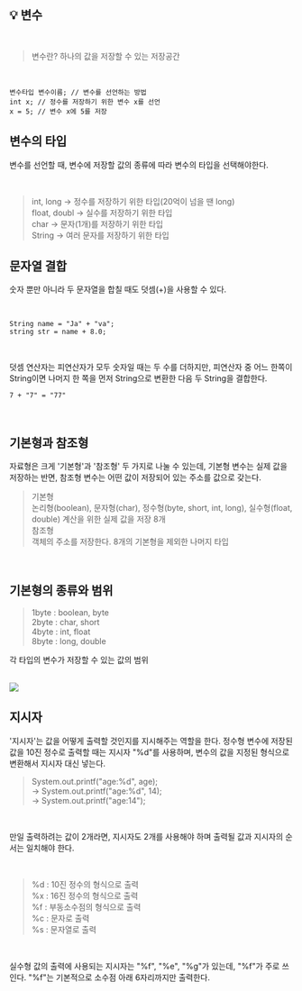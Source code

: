 ## 💡 변수

<br>

> 변수란? 하나의 값을 저장할 수 있는 저장공간

<br>

```
변수타입 변수이름; // 변수를 선언하는 방법
int x; // 정수를 저장하기 위한 변수 x를 선언
x = 5; // 변수 x에 5를 저장
```

## 변수의 타입

변수를 선언할 때, 변수에 저장할 값의 종류에 따라 변수의 타입을 선택해야한다.

<br>

> int, long -> 정수를 저장하기 위한 타입(20억이 넘을 땐 long)<br>
> float, doubl -> 실수를 저장하기 위한 타입 <br>
> char -> 문자(1개)를 저장하기 위한 타입 <br>
> String -> 여러 문자를 저장하기 위한 타입

## 문자열 결합

숫자 뿐만 아니라 두 문자열을 합칠 때도 덧셈(+)을 사용할 수 있다.

<br>

```
String name = "Ja" + "va";
string str = name + 8.0;
```

<br>

덧셈 연산자는 피연산자가 모두 숫자일 때는 두 수를 더하지만, 피연산자 중 어느 한쪽이 String이면 나머지 한 쪽을 먼저 String으로 변환한 다음 두 String을 결합한다.

```
7 + "7" = "77"
```

<br>

## 기본형과 참조형

자료형은 크게 '기본형'과 '참조형' 두 가지로 나눌 수 있는데, 기본형 변수는 실제 값을 저장하는 반면, 참조형 변수는 어떤 값이 저장되어 있는 주소를 값으로 갖는다.

> 기본형<br>
> 논리형(boolean), 문자형(char), 정수형(byte, short, int, long), 실수형(float, double) 계산을 위한 실제 값을 저장 8개 <br>
> 참조형<br>
> 객체의 주소를 저장한다. 8개의 기본형을 제외한 나머지 타입

<br>

## 기본형의 종류와 범위

> 1byte : boolean, byte <br>
> 2byte : char, short <br>
> 4byte : int, float <br>
> 8byte : long, double

각 타입의 변수가 저장할 수 있는 값의 범위

<br>
<img src="https://raw.githubusercontent.com/smpark1020/tistory/master/%EC%9E%90%EB%A3%8C%EA%B5%AC%EC%A1%B0%20%26%20%EC%95%8C%EA%B3%A0%EB%A6%AC%EC%A6%98/Java%20%EA%B8%B0%EB%B3%B8%ED%98%95%20%EB%8D%B0%EC%9D%B4%ED%84%B0%20%ED%83%80%EC%9E%85%EC%9D%98%20%EC%A0%80%EC%9E%A5%20%EA%B0%80%EB%8A%A5%20%EB%B2%94%EC%9C%84/1.PNG">

<br>

## 지시자

'지시자'는 값을 어떻게 출력할 것인지를 지시해주는 역할을 한다.
정수형 변수에 저장된 값을 10진 정수로 출력할 때는 지시자 "%d"를 사용하며, 변수의 값을 지정된 형식으로 변환해서 지시자 대신 넣는다.

> System.out.printf("age:%d", age); <br>
> -> System.out.printf("age:%d", 14); <br>
> -> System.out.printf("age:14");

<br>

만일 출력하려는 값이 2개라면, 지시자도 2개를 사용해야 하며 출력될 값과 지시자의 순서는 일치해야 한다.

<br>

> %d : 10진 정수의 형식으로 출력 <br>
> %x : 16진 정수의 형식으로 출력 <br>
> %f : 부동소수점의 형식으로 출력 <br>
> %c : 문자로 출력 <br>
> %s : 문자열로 출력

<br>

실수형 값의 출력에 사용되는 지시자는 "%f", "%e", "%g"가 있는데, "%f"가 주로 쓰인다. "%f"는 기본적으로 소수점 아래 6자리까지만 출력한다.
